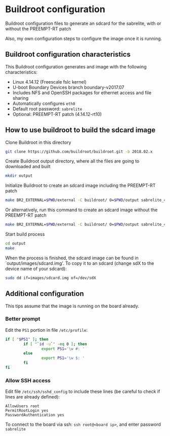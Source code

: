 # Buildroot configuration

Buildroot configuration files to generate an sdcard for the sabrelite, with or without the PREEMPT-RT patch

Also, my own configuration steps to configure the image once it is running.

## Buildroot configuration characteristics

This Buildroot configuration generates and image with the following characteristics:

* Linux 4.14.12 (Freescale fslc kernel)
* U-boot Boundary Devices branch boundary-v2017.07
* Includes NFS and OpenSSH packages for ethernet access and file sharing
* Automatically configures `eth0`
* Default root password: `sabrelite`
* Optional: PREEMPT-RT patch (4.14.12-rt10)

## How to use buildroot to build the sdcard image

Clone Buildroot in this directory

```bash
git clone https://github.com/buildroot/buildroot.git -b 2018.02.x
```

Create Buildroot output directory, where all the files are going to downloaded and built

```bash
mkdir output
```

Initialize Buildroot to create an sdcard image including the PREEMPT-RT patch

```bash
make BR2_EXTERNAL=$PWD/external -C buildroot/ O=$PWD/output sabrelite_4_14_rt_defconfig
```

Or alternatively, run this command to create an sdcard image without the PREEMPT-RT patch

```bash
make BR2_EXTERNAL=$PWD/external -C buildroot/ O=$PWD/output sabrelite_4_14_defconfig
```

Start build process

```bash
cd output
make
```

When the process is finished, the sdcard image can be found in `output/images/sdcard.img'. To copy it to an sdcard (change sdX to the device name of your sdcard):

```bash
sudo dd if=images/sdcard.img of=/dev/sdX
```

## Additional configuration

This tips assume that the image is running on the board already.

### Better prompt

Edit the `PS1` portion in file `/etc/profile`:

``` bash
if [ "$PS1" ]; then
        if [ "`id -u`" -eq 0 ]; then
                export PS1='\w #: '
        else
                export PS1='\w $: '
        fi
fi
```

### Allow SSH access

Edit file `/etc/ssh/sshd_config` to include these lines (be careful to check if lines are already defined):

```
AllowUsers root
PermitRootLogin yes
PasswordAuthentication yes
```

To connect to the board via ssh: `ssh root@<board ip>`, and enter password `sabrelite`
